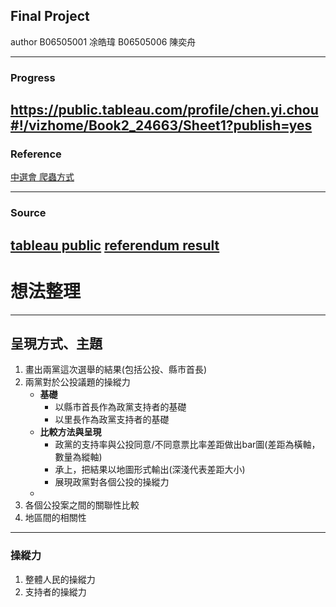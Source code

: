 ## Final Project 
author 
B06505001 凃皓瑋
B06505006 陳奕舟

---
### Progress
https://public.tableau.com/profile/chen.yi.chou#!/vizhome/Book2_24663/Sheet1?publish=yes
---
### Reference
[中選會 爬蟲方式](https://www.youtube.com/watch?v=pADAYCJ707E)

---
### Source
[tableau public](https://public.tableau.com/en-us/s/)
[referendum result](https://github.com/g0v/referendum_report)
---
# 想法整理

---
## 呈現方式、主題
1. 畫出兩黨這次選舉的結果(包括公投、縣市首長)
2. 兩黨對於公投議題的操縱力
    - **基礎**
        - 以縣市首長作為政黨支持者的基礎
        - 以里長作為政黨支持者的基礎
    - **比較方法與呈現**
        - 政黨的支持率與公投同意/不同意票比率差距做出bar圖(差距為橫軸，數量為縱軸)
        - 承上，把結果以地圖形式輸出(深淺代表差距大小)
        - 展現政黨對各個公投的操縱力
    - 
3. 各個公投案之間的關聯性比較
4. 地區間的相關性
---

### 操縱力
1. 整體人民的操縱力
2. 支持者的操縱力

